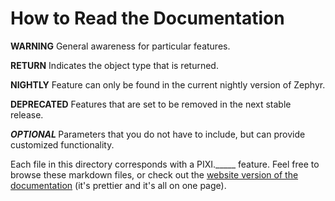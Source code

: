 <h1>How to Read the Documentation</h1>
<p><strong class="warning">WARNING</strong> General awareness for particular features.</p>
<p><strong class="return">RETURN</strong> Indicates the object type that is returned.</p>
<p><strong class="nightly">NIGHTLY</strong> Feature can only be found in the current nightly version of Zephyr.</p>
<p><strong class="deprecated">DEPRECATED</strong> Features that are set to be removed in the next stable release.</p>
<p><strong><em>OPTIONAL </em></strong> Parameters that you do not have to include, but can provide customized functionality.</p>

<p class="github">Each file in this directory corresponds with a PIXI._____ feature. Feel free to browse these markdown files, or check out the <a href="https://https://zephyrjs.pages.dev/documentation.html">website version of the documentation</a> (it's prettier and it's all on one page).</p>